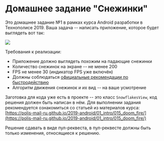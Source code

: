 # Домашнее задание "Снежинки"

Это домашнее задание №1 в рамках курса Android разработки в Технополисе 2019.
Ваша задача -- написать приложение, которое будет выглядеть вот так:

<img src="docs/snowflakes.gif"/>

Требования к реализации:
- Приложение должно выглядеть похожим на падающие снежинки
- Количество снежинок на экране -- не менее 200
- FPS не менее 30 (индикатор FPS уже включён)
- Должны соблюдаться [официальные рекомендации по быстродействию](https://developer.android.com/training/articles/perf-tips)
- Алгоритм движения снежинок и их вид -- на ваше усмотрение

Заготовка для кода уже есть в проекте -- это класс `SnowflakesView`, код решения должен быть написан в нём. Для выполнении задания рекомендуется ознакомиться со статьей из материалов курса: [https://polis-mail-ru.github.io/2019-android/01_intro/015_doom_fire/](https://polis-mail-ru.github.io/2019-android/01_intro/015_doom_fire/)

Решение сдавать в виде пул-реквеста, в пул-реквесте должны быть только изменения, относящиеся к решению.
